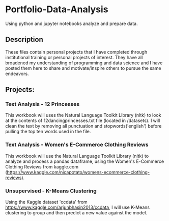 # Portfolio-Data-Analysis
Using python and jupyter notebooks analyze and prepare data.

## Description
These files contain personal projects that I have completed through institutional training or personal projects of interest.  They have all broadened my understanding of programming and data science and I have posted them here to share and motivate/inspire others to pursue the same endeavors. 

## Projects:
### Text Analysis - 12 Princesses
  This workbook will uses the Natural Language Toolkit Library (nltk) to look at the contents of 12dancingprincesses.txt file (located in /datasets). I will clean the text by removing all punctuation and stopwords('english') before pulling the top ten words used in the file.
### Text Analysis - Women's E-Commerce Clothing Reviews
This workbook will use the Natural Language Toolkit Library (nltk) to analyze and process a pandas dataframe, using the Women's E-Commerce Clothing Reviews from kaggle.com (https://www.kaggle.com/nicapotato/womens-ecommerce-clothing-reviews).
### Unsupervised - K-Means Clustering
Using the Kaggle dataset 'ccdata' from https://www.kaggle.com/arjunbhasin2013/ccdata, I will use K-Means clustering to group and then predict a new value against the model.

